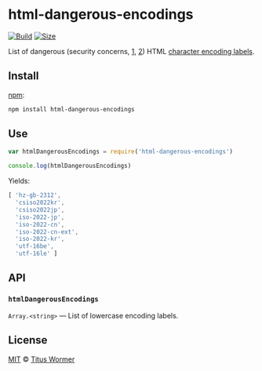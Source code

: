 # html-dangerous-encodings

[![Build][build-badge]][build]
[![Size][size-badge]][size]

List of dangerous (security concerns, [1][], [2][]) HTML [character encoding
labels][encodings].

## Install

[npm][]:

```sh
npm install html-dangerous-encodings
```

## Use

```js
var htmlDangerousEncodings = require('html-dangerous-encodings')

console.log(htmlDangerousEncodings)
```

Yields:

```js
[ 'hz-gb-2312',
  'csiso2022kr',
  'csiso2022jp',
  'iso-2022-jp',
  'iso-2022-cn',
  'iso-2022-cn-ext',
  'iso-2022-kr',
  'utf-16be',
  'utf-16le' ]
```

## API

### `htmlDangerousEncodings`

`Array.<string>` — List of lowercase encoding labels.

## License

[MIT][license] © [Titus Wormer][author]

<!-- Definition -->

[build-badge]: https://img.shields.io/travis/wooorm/html-dangerous-encodings.svg

[build]: https://travis-ci.org/wooorm/html-dangerous-encodings

[size-badge]: https://img.shields.io/bundlephobia/minzip/html-dangerous-encodings.svg

[size]: https://bundlephobia.com/result?p=html-dangerous-encodings

[npm]: https://docs.npmjs.com/cli/install

[license]: license

[author]: https://wooorm.com

[1]: https://developer.mozilla.org/en/docs/Web/HTML/Element/meta#attr-charset

[2]: https://encoding.spec.whatwg.org/#security-background

[encodings]: https://github.com/wooorm/html-encodings
